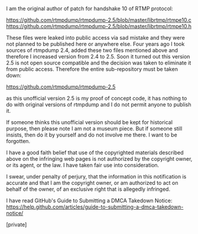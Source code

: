 I am the original author of patch for handshake 10 of RTMP protocol: 

https://github.com/rtmpdump/rtmpdump-2.5/blob/master/librtmp/rtmpe10.c  
https://github.com/rtmpdump/rtmpdump-2.5/blob/master/librtmp/rtmpe10.h  

These files were leaked into public access via sad mistake
and they were not planned to be published here or anywhere else.
Four years ago I took sources of rtmpdump 2.4, added these two files
mentioned above and therefore I increased version from 2.4 to 2.5.
Soon it turned out this version 2.5 is not open source compatible
and the decision was taken to eliminate it from public access.
Therefore the entire sub-repository must be taken down:  

https://github.com/rtmpdump/rtmpdump-2.5

as this unofficial version 2.5 is my proof of concept code,
it has nothing to do with original versions of rtmpdump
and I do not permit anyone to publish it.

If someone thinks this unofficial version should be kept for
historical purpose, then please note I am not a museum piece.
But if someone still insists, then do it by yourself
and do not involve me there. I want to be forgotten.

I have a good faith belief that use of the copyrighted materials
described above on the infringing web pages is not authorized by the
copyright owner, or its agent, or the law. I have taken fair use into
consideration.

I swear, under penalty of perjury, that the information in this
notification is accurate and that I am the copyright owner, or am
authorized to act on behalf of the owner, of an exclusive right that is
allegedly infringed.

I have read GitHub's Guide to Submitting a DMCA Takedown Notice:
https://help.github.com/articles/guide-to-submitting-a-dmca-takedown-notice/

[private]
